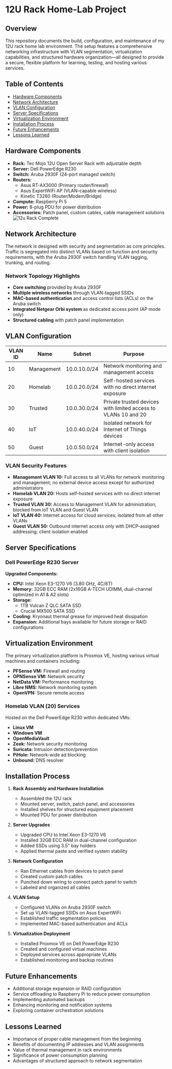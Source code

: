 # 12U Rack Home-Lab Project

## Overview

This repository documents the build, configuration, and maintenance of my 12U rack home lab environment. The setup features a comprehensive networking infrastructure with VLAN segmentation, virtualization capabilities, and structured hardware organization—all designed to provide a secure, flexible platform for learning, testing, and hosting various services.

## Table of Contents

- [Hardware Components](#hardware-components)
- [Network Architecture](#network-architecture)
- [VLAN Configuration](#vlan-configuration)
- [Server Specifications](#server-specifications)
- [Virtualization Environment](#virtualization-environment)
- [Installation Process](#installation-process)
- [Future Enhancements](#future-enhancements)
- [Lessons Learned](#lessons-learned)

## Hardware Components

- **Rack:** Tec Mojo 12U Open Server Rack with adjustable depth
- **Server:** Dell PowerEdge R230
- **Switch:** Aruba 2930F (24-port managed switch)
- **Routers:**
  - Asus RT-AX3000 (Primary router/firewall)
  - Asus ExpertWiFi AP (VLAN-capable wireless)
  - Kinetic T3260 (Router/Modem/Bridge)
- **Compute:** Raspberry Pi 5
- **Power:** 8-plug PDU for power distribution
- **Accessories:** Patch panel, custom cables, cable management solutions
![12u Rack Complete](Images/V1-Rack-Complete.JPG)

## Network Architecture

The network is designed with security and segmentation as core principles. Traffic is segregated into distinct VLANs based on function and security requirements, with the Aruba 2930F switch handling VLAN tagging, trunking, and routing.

### Network Topology Highlights

- **Core switching** provided by Aruba 2930F
- **Multiple wireless networks** through VLAN-tagged SSIDs
- **MAC-based authentication** and access control lists (ACLs) on the Aruba switch
- **Integrated Netgear Orbi system** as dedicated access point (AP mode only)
- **Structured cabling** with patch panel implementation

## VLAN Configuration

| VLAN ID | Name | Subnet | Purpose |
|---------|------|--------|---------|
| 10 | Management | 10.0.10.0/24 | Network monitoring and management access |
| 20 | Homelab | 10.0.20.0/24 | Self-hosted services with no direct internet exposure |
| 30 | Trusted | 10.0.30.0/24 | Private trusted devices with limited access to VLANs 10 and 20 |
| 40 | IoT | 10.0.40.0/24 | Isolated network for Internet of Things devices |
| 50 | Guest | 10.0.50.0/24 | Internet-only access with client isolation |

### VLAN Security Features

- **Management VLAN 10:** Full access to all VLANs for network monitoring and management; no external device access except for authorized administrators
- **Homelab VLAN 20:** Hosts self-hosted services with no direct internet exposure
- **Trusted VLAN 30:** Access to Management VLAN for administration; blocked from IoT VLAN and Guest VLAN
- **IoT VLAN 40:** Internet access for cloud services; isolated from all other VLANs
- **Guest VLAN 50:** Outbound internet access only with DHCP-assigned addressing; client isolation enabled

## Server Specifications

### Dell PowerEdge R230 Server

**Upgraded Components:**
- **CPU:** Intel Xeon E3-1270 V6 (3.80 GHz, 4C/8T)
- **Memory:** 32GB ECC RAM (2x16GB A-TECH UDIMM, dual-channel optimized in A1 & A2 slots)
- **Storage:**
  - 1TB Vulcan Z QLC SATA SSD
  - Crucial MX500 SATA SSD
- **Cooling:** Kryonaut thermal grease for improved heat dissipation
- **Expansion:** Additional bays available for future storage or RAID configurations

## Virtualization Environment

The primary virtualization platform is Proxmox VE, hosting various virtual machines and containers including:

- **PFSense VM:** Firewall and routing
- **OPNSense VM:** Network security
- **NetData VM:** Performance monitoring
- **Libre NMS:** Network monitoring system
- **OpenVPN:** Secure remote access

### Homelab VLAN (20) Services

Hosted on the Dell PowerEdge R230 within dedicated VMs:
- **Linux VM**
- **Windows VM**
- **OpenMediaVault**
- **Zeek:** Network security monitoring
- **Suricata:** Intrusion detection/prevention
- **PiHole:** Network-wide ad blocking
- **Unbound:** DNS resolver

## Installation Process

1. **Rack Assembly and Hardware Installation**
   - Assembled the 12U rack
   - Mounted server, switch, patch panel, and accessories
   - Installed shelves for structured equipment placement
   - Mounted PDU for power distribution

2. **Server Upgrades**
   - Upgraded CPU to Intel Xeon E3-1270 V6
   - Installed 32GB ECC RAM in dual-channel configuration
   - Added SSDs using 3.5" bay holders
   - Applied thermal paste and verified system stability

3. **Network Configuration**
   - Ran Ethernet cables from devices to patch panel
   - Created custom patch cables
   - Punched down wiring to connect patch panel to switch
   - Labeled and organized all cables

4. **VLAN Setup**
   - Configured VLANs on Aruba 2930F switch
   - Set up VLAN-tagged SSIDs on Asus ExpertWiFi
   - Established traffic segmentation policies
   - Implemented MAC-based authentication and ACLs

5. **Virtualization Deployment**
   - Installed Proxmox VE on Dell PowerEdge R230
   - Created and configured virtual machines
   - Deployed services across appropriate VLANs
   - Established monitoring and backup routines

## Future Enhancements

- Additional storage expansion or RAID configuration
- Service offloading to Raspberry Pi to reduce power consumption
- Implementing automated backups
- Enhancing monitoring and notification systems
- Exploring container orchestration solutions

## Lessons Learned

- Importance of proper cable management from the beginning
- Benefits of documenting IP addresses and VLAN assignments
- Value of thermal management in rack environments
- Significance of power consumption planning
- Advantages of structured approach to network segmentation
